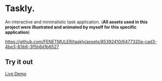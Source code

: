 # Taskly.

An interactive and minimalistic task application.
(**All assets used in this project were illustrated and animated by myself for this specific application**)


https://github.com/FENETMULER/taskly/assets/85392410/6477320a-cad3-4be3-83b6-3f5b6d1b6527


## Try it out

[Live Demo](https://taskly-c7308.web.app/)
